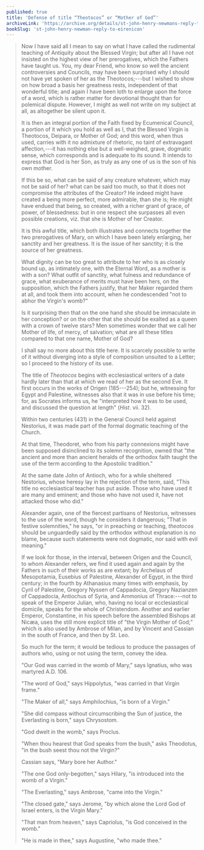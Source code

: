 ```yaml
---
published: true
title: 'Defense of title “Theotocos” or “Mother of God”'
archiveLink: 'https://archive.org/details/st-john-henry-newmans-reply-to-dr-puseys-eirenicon/page/67?view=theater'
bookSlug: 'st-john-henry-newman-reply-to-eirenicon'
---
```


> Now I have said all I mean to say on what I have called the rudimental teaching of Antiquity about the Blessed Virgin; but after all I have not insisted on the highest view of her prerogatives, which the Fathers have taught us. You, my dear Friend, who know so well the ancient controversies and Councils, may have been surprised why I should not have yet spoken of her as the Theotocos;---but I wished to show on how broad a basis her greatness rests, independent of that wonderful title; and again I have been loth to enlarge upon the force of a word, which is rather matter for devotional thought than for polemical dispute. However, I might as well not write on my subject at all, as altogether be silent upon it.
>
> It is then an integral portion of the Faith fixed by Ecumenical Council, a portion of it which you hold as well as I, that the Blessed Virgin is Theotocos, Deipara, or Mother of God; and this word, when thus used, carries with it no admixture of rhetoric, no taint of extravagant affection,---it has nothing else but a well-weighed, grave, dogmatic sense, which corresponds and is adequate to its sound. It intends to express that God is her Son, as truly as any one of us is the son of his own mother.
>
> If this be so, what can be said of any creature whatever, which may not be said of her? what can be said too much, so that it does not compromise the attributes of the Creator? He indeed might have created a being more perfect, more admirable, than she is; He might have endued that being, so created, with a richer grant of grace, of power, of blessedness: but in one respect she surpasses all even possible creations, viz. that she is Mother of her Creator.
>
> It is this awful title, which both illustrates and connects together the two prerogatives of Mary, on which I have been lately enlarging, her sanctity and her greatness. It is the issue of her sanctity; it is the source of her greatness.
>
> What dignity can be too great to attribute to her who is as closely bound up, as intimately one, with the Eternal Word, as a mother is with a son? What outfit of sanctity, what fulness and redundance of grace, what exuberance of merits must have been hers, on the supposition, which the Fathers justify, that her Maker regarded them at all, and took them into account, when he condescended "not to abhor the Virgin's womb?"
>
> Is it surprising then that on the one hand she should be immaculate in her conception? or on the other that she should be exalted as a queen with a crown of twelve stars? Men sometimes wonder that we call her Mother of life, of mercy, of salvation; what are all these titles compared to that one name, Mother of God?
>
> I shall say no more about this title here. It is scarcely possible to write of it without diverging into a style of composition unsuited to a Letter; so I proceed to the history of its use.
>
> The title of *Theotocos* begins with ecclesiastical writers of a date hardly later than that at which we read of her as the second Eve. It first occurs in the works of Origen (185---254); but he, witnessing for Egypt and Palestine, witnesses also that it was in use before his time; for, as Socrates informs us, he "interpreted how it was to be used, and discussed the question at length" (*Hist*. vii. 32).
>
> Within two centuries (431) in the General Council held against Nestorius, it was made part of the formal dogmatic teaching of the Church.
>
> At that time, Theodoret, who from his party connexions might have been supposed disinclined to its solemn recognition, owned that "the ancient and more than ancient heralds of the orthodox faith taught the use of the term according to the Apostolic tradition."
>
> At the same date John of Antioch, who for a while sheltered Nestorius, whose heresy lay in the rejection of the term, said, "This title no ecclesiastical teacher has put aside. Those who have used it are many and eminent; and those who have not used it, have not attacked those who did."
>
> Alexander again, one of the fiercest partisans of Nestorius, witnesses to the use of the word, though he considers it dangerous; "That in festive solemnities," he says, "or in preaching or teaching, *theotocos* should be unguardedly said by the orthodox without explanation is no blame, because such statements were not dogmatic, nor said with evil meaning."
>
> If we look for those, in the interval, between Origen and the Council, to whom Alexander refers, we find it used again and again by the Fathers in such of their works as are extant; by Archelaus of Mesopotamia, Eusebius of Palestine, Alexander of Egypt, in the third century; in the fourth by Athanasius many times with emphasis, by Cyril of Palestine, Gregory Nyssen of Cappadocia, Gregory Nazianzen of Cappadocia, Antiochus of Syria, and Ammonius of Thrace:---not to speak of the Emperor Julian, who, having no local or ecclesiastical domicile, speaks for the whole of Christendom. Another and earlier Emperor, Constantine, in his speech before the assembled Bishops at Nicæa, uses the still more explicit title of "the Virgin Mother of God;" which is also used by Ambrose of Milan, and by Vincent and Cassian in the south of France, and then by St. Leo.
>
> So much for the term; it would be tedious to produce the passages of authors who, using or not using the term, convey the idea.
>
> "Our God was carried in the womb of Mary," says Ignatius, who was martyred A.D. 106.
>
> "The word of God," says Hippolytus, "was carried in that Virgin frame."
>
> "The Maker of all," says Amphilochius, "is born of a Virgin."
>
> "She did compass without circumscribing the Sun of justice, the Everlasting is born," says Chrysostom.
>
> "God dwelt in the womb," says Proclus.
>
> "When thou hearest that God speaks from the bush," asks Theodotus, "in the bush seest thou not the Virgin?"
>
> Cassian says, "Mary bore her Author."
>
> "The one God only-begotten," says Hilary, "is introduced into the womb of a Virgin."
>
> "The Everlasting," says Ambrose, "came into the Virgin."
>
> "The closed gate," says Jerome, "by which alone the Lord God of Israel enters, is the Virgin Mary."
>
> "That man from heaven," says Capriolus, "is God conceived in the womb."
>
> "He is made in thee," says Augustine, "who made thee."
